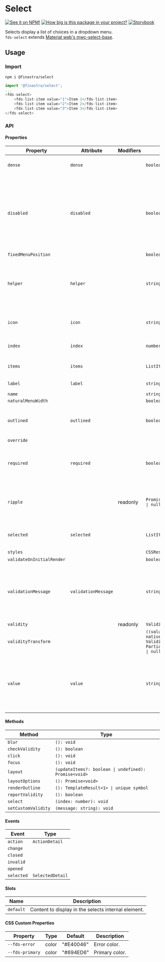 # Select

[![See it on NPM!](https://img.shields.io/npm/v/@finastra/select?style=for-the-badge)](https://www.npmjs.com/package/@finastra/select)
[![How big is this package in your project?](https://img.shields.io/bundlephobia/minzip/@finastra/select?style=for-the-badge)](https://bundlephobia.com/result?p=@finastra/select')
[![Storybook](https://shields.io/badge/-Play%20with%20this%20web%20component-2a0481?logo=storybook&style=for-the-badge)](https://finastra.github.io/finastra-design-system/?path=/story/forms-select--default)

Selects display a list of choices in a dropdown menu. \
`fds-select` extends [Material web's mwc-select-base](https://github.com/material-components/material-web/tree/master/packages/select).

## Usage

### Import

```
npm i @finastra/select
```

```ts
import '@finastra/select';
...
<fds-select>
    <fds-list-item value="1">Item 1</fds-list-item>
    <fds-list-item value="2">Item 2</fds-list-item>
    <fds-list-item value="3">Item 3</fds-list-item>
</fds-select>
```

### API

<!-- DOC -->

#### Properties

| Property                  | Attribute           | Modifiers | Type                                                                                 | Default    | Description                                                                                                                  |
| ------------------------- | ------------------- | --------- | ------------------------------------------------------------------------------------ | ---------- | ---------------------------------------------------------------------------------------------------------------------------- |
| `dense`                   | `dense`             |           | `boolean`                                                                            | false      | Smaller select field size.                                                                                                   |
| `disabled`                | `disabled`          |           | `boolean`                                                                            | false      | Disabled state for the component. When `disabled` is set to `true`, the<br />component will not be added to form submission. |
| `fixedMenuPosition`       |                     |           | `boolean`                                                                            |            |                                                                                                                              |
| `helper`                  | `helper`            |           | `string`                                                                             | ""         | Helper text to display below the input. Display default only when focused.                                                   |
| `icon`                    | `icon`              |           | `string`                                                                             | ""         | Leading icon to display in input. See `mwc-icon`.                                                                            |
| `index`                   | `index`             |           | `number`                                                                             | -1         | Index of selected list item.                                                                                                 |
| `items`                   | `items`             |           | `ListItemBase[]`                                                                     | "[]"       | List of selectable items.                                                                                                    |
| `label`                   | `label`             |           | `string`                                                                             | ""         | Sets floating label value.                                                                                                   |
| `name`                    |                     |           | `string`                                                                             |            |                                                                                                                              |
| `naturalMenuWidth`        |                     |           | `boolean`                                                                            |            |                                                                                                                              |
| `outlined`                | `outlined`          |           | `boolean`                                                                            | true       | Whether or not to show the material outlined variant.                                                                        |
| `override`                |                     |           |                                                                                      |            |                                                                                                                              |
| `required`                | `required`          |           | `boolean`                                                                            | false      | Displays error state if value is empty and input is blurred.                                                                 |
| `ripple`                  |                     | readonly  | `Promise<RippleInterface \| null> \| undefined`                                      |            | Implement ripple getter for Ripple integration with mwc-formfield                                                            |
| `selected`                | `selected`          |           | `ListItemBase \| null`                                                               | null       | Selected list item element type ListItemBase.                                                                                |
| `styles`                  |                     |           | `CSSResult[]`                                                                        | ["styles"] |                                                                                                                              |
| `validateOnInitialRender` |                     |           | `boolean`                                                                            |            |                                                                                                                              |
| `validationMessage`       | `validationMessage` |           | `string`                                                                             | ""         | Message to show in the error color when the textfield is invalid. (Helper text will not be visible).                         |
| `validity`                |                     | readonly  | `ValidityState`                                                                      |            |                                                                                                                              |
| `validityTransform`       |                     |           | `((value: string, nativeValidity: ValidityState) => Partial<ValidityState>) \| null` |            |                                                                                                                              |
| `value`                   | `value`             |           | `string`                                                                             | ""         | The select control's value determined by the value property of the currently selected list item.                             |

#### Methods

| Method              | Type                                                  |
| ------------------- | ----------------------------------------------------- |
| `blur`              | `(): void`                                            |
| `checkValidity`     | `(): boolean`                                         |
| `click`             | `(): void`                                            |
| `focus`             | `(): void`                                            |
| `layout`            | `(updateItems?: boolean \| undefined): Promise<void>` |
| `layoutOptions`     | `(): Promise<void>`                                   |
| `renderOutline`     | `(): TemplateResult<1> \| unique symbol`              |
| `reportValidity`    | `(): boolean`                                         |
| `select`            | `(index: number): void`                               |
| `setCustomValidity` | `(message: string): void`                             |

#### Events

| Event      | Type             |
| ---------- | ---------------- |
| `action`   | `ActionDetail`   |
| `change`   |                  |
| `closed`   |                  |
| `invalid`  |                  |
| `opened`   |                  |
| `selected` | `SelectedDetail` |

#### Slots

| Name      | Description                                                    |
| --------- | -------------------------------------------------------------- |
| `default` | Content to display in the selects internal <mwc-menu> element. |

#### CSS Custom Properties

| Property        | Type  | Default   | Description    |
| --------------- | ----- | --------- | -------------- |
| `--fds-error`   | color | "#E40046" | Error color.   |
| `--fds-primary` | color | "#694ED6" | Primary color. |

<!-- /DOC -->
